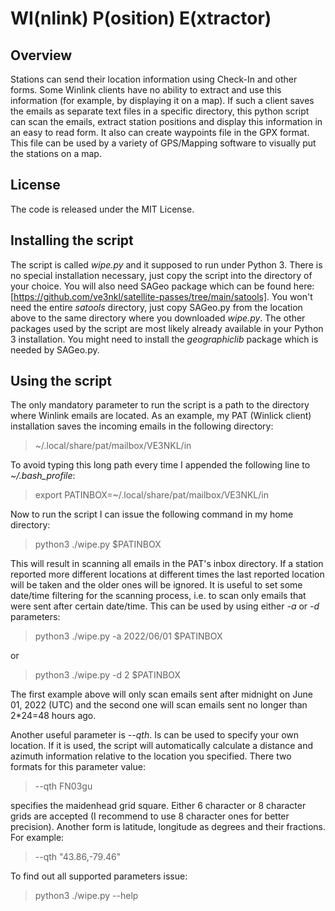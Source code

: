 # WI(nlink) P(osition) E(xtractor)
## Overview
Stations can send their location information using Check-In and other forms. Some Winlink clients have no ability to extract and use this information (for example, by displaying it on a map). If such a client saves the emails as separate text files in a specific directory, this python script can scan the emails, extract station positions and display this information in an easy to read form. It also can create waypoints file in the GPX format. This file can be used by a variety of GPS/Mapping software to visually put the stations on a map.
## License 
The code is released under the MIT License.
## Installing the script
The script is called *wipe.py* and it supposed to run under Python 3. There is no special installation necessary, just copy the script into the directory of your choice. You will also need SAGeo package which can be found here: [https://github.com/ve3nkl/satellite-passes/tree/main/satools]. You won't need the entire *satools* directory, just copy SAGeo.py from the location above to the same directory where you downloaded *wipe.py*. The other packages used by the script are most likely already available in your Python 3 installation. You might need to install the *geographiclib* package which is needed by SAGeo.py.
## Using the script
The only mandatory parameter to run the script is a path to the directory where Winlink emails are located. As an example, my PAT (Winlick client) installation saves the incoming emails in the following directory:
> ~/.local/share/pat/mailbox/VE3NKL/in

To avoid typing this long path every time I appended the following line to *~/.bash_profile*:

> export PATINBOX=~/.local/share/pat/mailbox/VE3NKL/in

Now to run the script I can issue the following command in my home directory:
> python3 ./wipe.py $PATINBOX

This will result in scanning all emails in the PAT's inbox directory. If a station reported more different locations at different times the last reported location will be taken and the older ones will be ignored. It is useful to set some date/time filtering for the scanning process, i.e. to scan only emails that were sent after certain date/time. This can be used by using either *-a* or *-d* parameters:
> python3 ./wipe.py -a 2022/06/01 $PATINBOX

or
> python3 ./wipe.py -d 2 $PATINBOX

The first example above will only scan emails sent after midnight on June 01, 2022 (UTC) and the second  one will scan emails sent no longer than 2*24=48 hours ago.

Another useful parameter is *--qth*. Is can be used to specify your own location. If it is used, the script will automatically calculate a distance and azimuth information relative to the location you specified. There two formats for this parameter value:
> --qth FN03gu

specifies the maidenhead grid square. Either 6 character or 8 character grids are accepted (I recommend to use 8 character ones for better precision). Another form is latitude, longitude as degrees and their fractions. For example:
> --qth "43.86,-79.46"

To find out all supported parameters issue:
> python3 ./wipe.py --help

